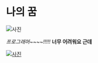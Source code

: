 나의 꿈
=============================
![사진](http://blog.wishket.com/wp-content/uploads/2012/12/wishket_programmerimage.jpg)

*프로그래머~~~~!!!!!*
**너무 어려워요 근데**

[![사진](http://img.kormedi.com/news/article/__icsFiles/artimage/2015/11/17/c_km601/854224_540.jpg)](https://youtu.be/nnShbvUJAVg)

